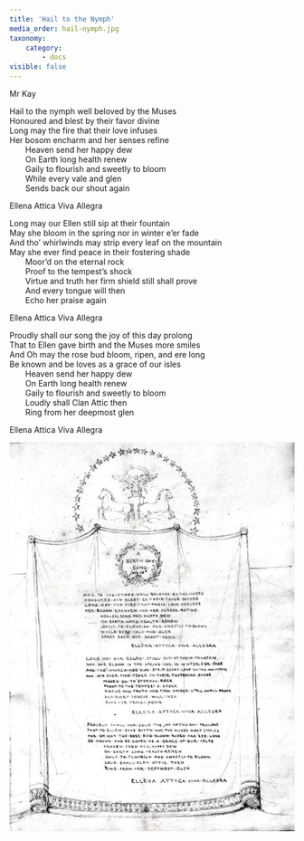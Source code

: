 ```yaml
---
title: 'Hail to the Nymph'
media_order: hail-nymph.jpg
taxonomy:
    category:
        - docs
visible: false
---
```


<div class="author">Mr Kay</div>

Hail to the nymph well beloved by the Muses  
Honoured and blest by their favor divine  
Long may the fire that their love infuses  
Her bosom encharm and her senses refine  
&emsp;&emsp;Heaven send her happy dew  
&emsp;&emsp;On Earth long health renew  
&emsp;&emsp;Gaily to flourish and sweetly to bloom  
&emsp;&emsp;While every vale and glen  
&emsp;&emsp;Sends back our shout again

Ellena Attica Viva Allegra

Long may our Ellen still sip at their fountain  
May she bloom in the spring nor in winter e’er fade  
And tho’ whirlwinds may strip every leaf on the mountain  
May she ever find peace in their fostering shade  
&emsp;&emsp;Moor’d on the eternal rock  
&emsp;&emsp;Proof to the tempest’s shock  
&emsp;&emsp;Virtue and truth her firm shield still shall prove  
&emsp;&emsp;And every tongue will then  
&emsp;&emsp;Echo her praise again

Ellena Attica Viva Allegra

Proudly shall our song the joy of this day prolong  
That to Ellen gave birth and the Muses more smiles  
And Oh may the rose bud bloom, ripen, and ere long  
Be known and be loves as a grace of our isles  
&emsp;&emsp;Heaven send her happy dew  
&emsp;&emsp;On Earth long health renew  
&emsp;&emsp;Gaily to flourish and sweetly to bloom  
&emsp;&emsp;Loudly shall Clan Attic then  
&emsp;&emsp;Ring from her deepmost glen

Ellena Attica Viva Allegra

![kay](hail-nymph.jpg)